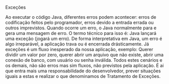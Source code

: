 Exceções


Ao executar o código Java, diferentes erros podem acontecer: erros de codificação feitos pelo programador, erros devido a entrada errada ou outros imprevistos.
Quando ocorre um erro, o Java normalmente para e gera uma mensagem de erro. O termo técnico para isso é: Java lançará uma exceção (jogará um erro).
De forma interpretativa em Java, um erro é algo irreparável, a aplicação trava ou é encerrada drásticamente. Já exceções é um fluxo inesperado da nossa aplicação, exemplo: Querer dividir um valor por zero, querer abrir um arquivo que não existe, abrir uma conexão de banco, com usuário ou senha inválida. Todos estes cenários e os demais, não são erros mas sim fluxos, não previstos pela aplicação.
É ai que entra mais uma responsabilidade do desenvolvedor, prever situações iguais a estas e realizar o que denominamos de Tratamento de Exceções.